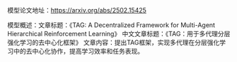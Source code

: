 模型论文地址：https://arxiv.org/abs/2502.15425

模型概述：文章标题：《TAG: A Decentralized Framework for Multi-Agent Hierarchical Reinforcement Learning》
中文文章标题：《TAG：用于多代理分层强化学习的去中心化框架》
文章内容：提出TAG框架，实现多代理在分层强化学习中的去中心化协作，提高学习效率和任务表现。
